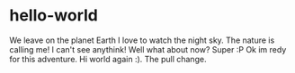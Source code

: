 # hello-world
We leave on the planet Earth
I love to watch the night sky.
The nature is calling me!
I can't see anythink!
Well what about now?
Super :P
Ok im redy for this adventure.
Hi world again :).
The pull change.
